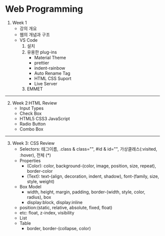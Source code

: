 # Web Programming

1. Week 1
   - 강의 개요
   - 웹의 개념과 구조
   - VS Code
       1. 설치
       2. 유용한 plug-ins
          - Material Theme
          - prettier
          - indent-rainbow
          - Auto Rename Tag
          - HTML CSS Suport
          - Live Server
        3. EMMET
---
2. Week 2:HTML Review
   - Input Types
   - Check Box
   - HTML5 CSS3 JavaScript
   - Radio Button
   - Combo Box
---
3. Week 3: CSS Review
   - Selectors: 태그이름, .class & class="", #id & id="", 가상클래스(:visited, :hover), 전체 (*)
   - Properties
      - (Color): color, background-(color, image, position, size, repeat), border-color
      - (Text): text-(align, decoration, indent, shadow), font-(family, size, style, weight)
   - Box Model
      - width, height, margin, padding, border-(width, style, color, radius), box
      - display:block, display:inline
   - position:(static, relative, absolute, fixed, float)
   - etc: float, z-index, visibility
   - List
   - Table
      - border, border-(collapse, color)
